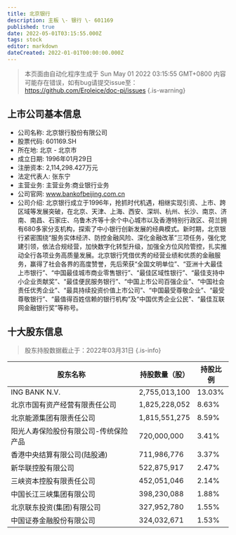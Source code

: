 ```yaml
---
title: 北京银行
description: 主板 \- 银行 \- 601169
published: true
date: 2022-05-01T03:15:55.000Z
tags: stock
editor: markdown
dateCreated: 2022-01-01T00:00:00.000Z
---
```


> 本页面由自动化程序生成于 Sun May 01 2022 03:15:55 GMT+0800
> 内容可能存在错误，如有bug请提交issue至：https://github.com/Eroleice/doc-pi/issues
{.is-warning}

## 上市公司基本信息
- 公司名称: 北京银行股份有限公司
- 股票代码: 601169.SH
- 所在地: 北京 - 北京市
- 成立日期: 1996年01月29日
- 注册资本: 2,114,298.427万元
- 法定代表人: 张东宁
- 主营业务: 主营业务:商业银行业务
- 公司官网: www.bankofbeijing.com.cn
- 公司介绍: 北京银行成立于1996年，抢抓时代机遇，相继实现引资、上市、跨区域等发展突破，在北京、天津、上海、西安、深圳、杭州、长沙、南京、济南、南昌、石家庄、乌鲁木齐等十余个中心城市以及香港特别行政区、荷兰拥有680多家分支机构，探索了中小银行创新发展的经典模式。新时期，北京银行紧密围绕“服务实体经济、防控金融风险、深化金融改革”三项任务，强化党建引领，依法合规经营，加快数字化转型升级，加强全方位风险管控，扎实推动全行各项业务高质量发展。北京银行凭借优秀的经营业绩和优质的金融服务，赢得了社会各界的高度赞誉，先后荣获“全国文明单位”、“亚洲十大最佳上市银行”、“中国最佳城市商业零售银行”、“最佳区域性银行”、“最佳支持中小企业贡献奖”、“最佳便民服务银行”、“中国上市公司百强企业”、“中国社会责任优秀企业”、“最具持续投资价值上市公司”、“中国最受尊敬企业”、“最受尊敬银行”、“最值得百姓信赖的银行机构”及“中国优秀企业公民”、“最佳互联网金融银行奖”等称号。


## 十大股东信息
> 股东持股数据截止于：2022年03月31日
{.is-info}

| 股东名称 | 持股数量（股） | 持股比例 |
| --- | --- | --- |
| ING BANK N.V. | 2,755,013,100 | 13.03% |
| 北京市国有资产经营有限责任公司 | 1,825,228,052 | 8.63% |
| 北京能源集团有限责任公司 | 1,815,551,275 | 8.59% |
| 阳光人寿保险股份有限公司-传统保险产品 | 720,000,000 | 3.41% |
| 香港中央结算有限公司(陆股通) | 711,986,776 | 3.37% |
| 新华联控股有限公司 | 522,875,917 | 2.47% |
| 三峡资本控股有限责任公司 | 452,051,046 | 2.14% |
| 中国长江三峡集团有限公司 | 398,230,088 | 1.88% |
| 北京联东投资(集团)有限公司 | 327,952,780 | 1.55% |
| 中国证券金融股份有限公司 | 324,032,671 | 1.53% |




